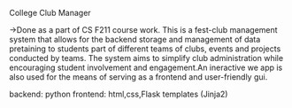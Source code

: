 College Club Manager

->Done as a part of CS F211 course work.
This is a fest-club management system that allows for the backend storage and management of data pretaining to students part of different teams of clubs, events and projects conducted by teams.
The system aims to simplify club administration while encouraging student involvement and engagement.An ineractive we app is also used for the means of serving as a frontend and user-friendly gui.

backend: python
frontend: html,css,Flask templates (Jinja2)
